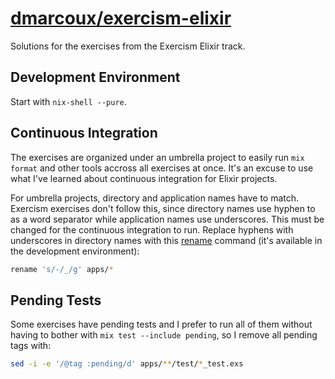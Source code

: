 # <a href="https://github.com/dmarcoux/exercism-elixir">dmarcoux/exercism-elixir</a>

Solutions for the exercises from the Exercism Elixir track.

## Development Environment

Start with `nix-shell --pure`.

## Continuous Integration

The exercises are organized under an umbrella project to easily run `mix format`
and other tools accross all exercises at once. It's an excuse to use what I've
learned about continuous integration for Elixir projects.

For umbrella projects, directory and application names have to match. Exercism
exercises don't follow this, since directory names use hyphen to as a word
separator while application names use underscores. This must be changed for the
continuous integration to run. Replace hyphens with underscores in directory
names with this [rename](https://github.com/pstray/rename) command (it's
available in the development environment):

```bash
rename 's/-/_/g' apps/*
```

## Pending Tests

Some exercises have pending tests and I prefer to run all of them without having
to bother with `mix test --include pending`, so I remove all pending tags with:

```bash
sed -i -e '/@tag :pending/d' apps/**/test/*_test.exs
```
